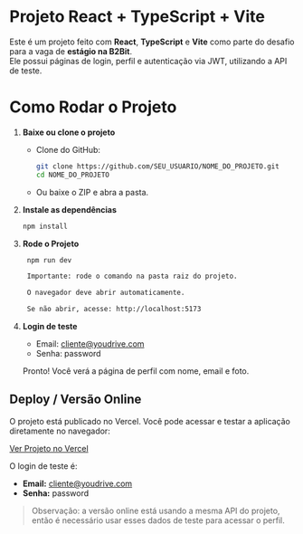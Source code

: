 # Projeto React + TypeScript + Vite

Este é um projeto feito com **React**, **TypeScript** e **Vite** como parte do desafio para a vaga de **estágio na B2Bit**.  
Ele possui páginas de login, perfil e autenticação via JWT, utilizando a API de teste.

# Como Rodar o Projeto

1. **Baixe ou clone o projeto**  
   - Clone do GitHub:  
     ```bash
     git clone https://github.com/SEU_USUARIO/NOME_DO_PROJETO.git
     cd NOME_DO_PROJETO
     ```
   - Ou baixe o ZIP e abra a pasta.

2. **Instale as dependências**  
   ```bash
   npm install

3. **Rode o Projeto**  
   ```bash
    npm run dev

    Importante: rode o comando na pasta raiz do projeto.

    O navegador deve abrir automaticamente.

    Se não abrir, acesse: http://localhost:5173

4. **Login de teste** 
    * Email: cliente@youdrive.com
    * Senha: password

    Pronto! Você verá a página de perfil com nome, email e foto.


## Deploy / Versão Online

O projeto está publicado no Vercel. Você pode acessar e testar a aplicação diretamente no navegador:

[Ver Projeto no Vercel](https://projetob2bit-eight.vercel.app/login)

O login de teste é:
- **Email:** cliente@youdrive.com
- **Senha:** password

> Observação: a versão online está usando a mesma API do projeto, então é necessário usar esses dados de teste para acessar o perfil.

